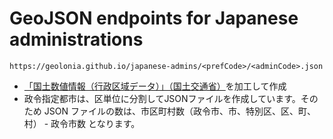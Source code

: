 # GeoJSON endpoints for Japanese administrations

```
https://geolonia.github.io/japanese-admins/<prefCode>/<adminCode>.json
```

* [「国土数値情報（行政区域データ）」（国土交通省）](https://nlftp.mlit.go.jp/ksj/gml/datalist/KsjTmplt-N03-v3_1.html)を加工して作成
* 政令指定都市は、区単位に分割してJSONファイルを作成しています。そのため JSON ファイルの数は、市区町村数（政令市、市、特別区、区、町、村） - 政令市数 となります。
